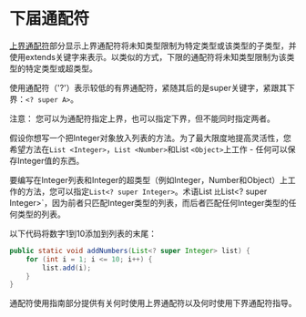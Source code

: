 # 下届通配符

[上界通配符](/content/java/generics/upperBounded.md)部分显示上界通配符将未知类型限制为特定类型或该类型的子类型，并使用extends关键字来表示。以类似的方式，下限的通配符将未知类型限制为该类型的特定类型或超类型。

使用通配符（'?'）表示较低的有界通配符，紧随其后的是super关键字，紧跟其下界：`<? super A>`。

注意：  您可以为通配符指定上界，也可以指定下界，但不能同时指定两者。

假设你想写一个把Integer对象放入列表的方法。为了最大限度地提高灵活性，您希望方法在`List <Integer>`，`List <Number>`和List `<Object>`上工作 - 任何可以保存Integer值的东西。

要编写在Integer列表和Integer的超类型（例如Integer，Number和Object）上工作的方法，您可以指定`List<? super Integer>`。术语List <Integer>`比`List<? super Integer>`，因为前者只匹配Integer类型的列表，而后者匹配任何Integer类型的任何类型的列表。

以下代码将数字1到10添加到列表的末尾：

```java
public static void addNumbers(List<? super Integer> list) {
    for (int i = 1; i <= 10; i++) {
        list.add(i);
    }
}
```

通配符使用指南部分提供有关何时使用上界通配符以及何时使用下界通配符指导。